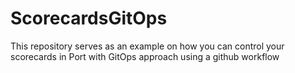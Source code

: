 # ScorecardsGitOps
This repository serves as an example on how you can control your scorecards in Port with GitOps approach using a github workflow
